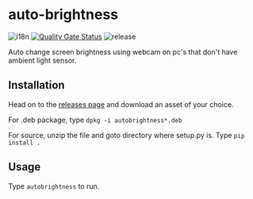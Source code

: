# auto-brightness
![i18n](https://github.com/M-y/auto-brightness/workflows/i18n/badge.svg)
[![Quality Gate Status](https://sonarcloud.io/api/project_badges/measure?project=M-y_auto-brightness&metric=alert_status)](https://sonarcloud.io/dashboard?id=M-y_auto-brightness)
![release](https://github.com/M-y/auto-brightness/workflows/release/badge.svg)

Auto change screen brightness using webcam on pc's that don't have ambient light sensor.

## Installation

Head on to the [releases page](https://github.com/M-y/auto-brightness/releases) and download an asset of your choice.

For .deb package, type `dpkg -i autobrightness*.deb`

For source, unzip the file and goto directory where setup.py is. Type `pip install .`

## Usage
 
 Type `autobrightness` to run.
